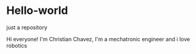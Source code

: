 # Hello-world
just a repository

Hi everyone! I'm Christian Chavez, I'm a mechatronic engineer and i love robotics
